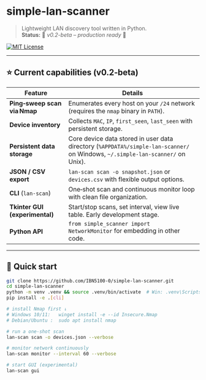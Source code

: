 ﻿# simple‑lan‑scanner

> Lightweight LAN discovery tool written in Python.  
> **Status:** 🚀 *v0.2-beta – production ready* 🚀

[![MIT License](https://img.shields.io/badge/license-MIT-blue.svg)](LICENSE)

---

## ⭐ Current capabilities (v0.2‑beta)

| Feature | Details |
|---------|---------|
| **Ping‑sweep scan via Nmap** | Enumerates every host on your `/24` network (requires the `nmap` binary in `PATH`). |
| **Device inventory** | Collects `MAC`, `IP`, `first_seen`, `last_seen` with persistent storage. |
| **Persistent data storage** | Core device data stored in user data directory (`%APPDATA%/simple-lan-scanner/` on Windows, `~/.simple-lan-scanner/` on Unix). |
| **JSON / CSV export** | `lan-scan scan -o snapshot.json` or `devices.csv` with flexible output options. |
| **CLI** (`lan‑scan`) | One‑shot scan and continuous monitor loop with clean file organization. |
| **Tkinter GUI (experimental)** | Start/stop scans, set interval, view live table. Early development stage. |
| **Python API** | `from simple_scanner import NetworkMonitor` for embedding in other code. |

---

## 🚀 Quick start

```bash
git clone https://github.com/IBN5100-0/simple-lan-scanner.git
cd simple-lan-scanner
python -m venv .venv && source .venv/bin/activate  # Win: .venv\Scripts\activate
pip install -e .[cli]

# install Nmap first ↓
# Windows 10/11:   winget install -e --id Insecure.Nmap
# Debian/Ubuntu :  sudo apt install nmap

# run a one‑shot scan
lan-scan scan -o devices.json --verbose

# monitor network continuously
lan-scan monitor --interval 60 --verbose

# start GUI (experimental)
lan-scan gui